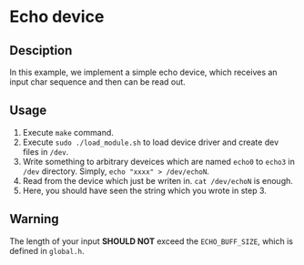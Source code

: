 # Echo device

## Desciption
In this example, we implement a simple echo device, which receives an input char
sequence and then can be read out.

## Usage
1. Execute `make` command.
2. Execute `sudo ./load_module.sh` to load device driver and create dev files
in `/dev`.
3. Write something to arbitrary deveices which are named `echo0` to `echo3` in
`/dev` directory. Simply, `echo "xxxx" > /dev/echoN`.
4. Read from the device which just be writen in. `cat /dev/echoN` is enough.
5. Here, you should have seen the string which you wrote in step 3.

## Warning
The length of your input **SHOULD NOT** exceed the `ECHO_BUFF_SIZE`, which is
defined in `global.h`.
